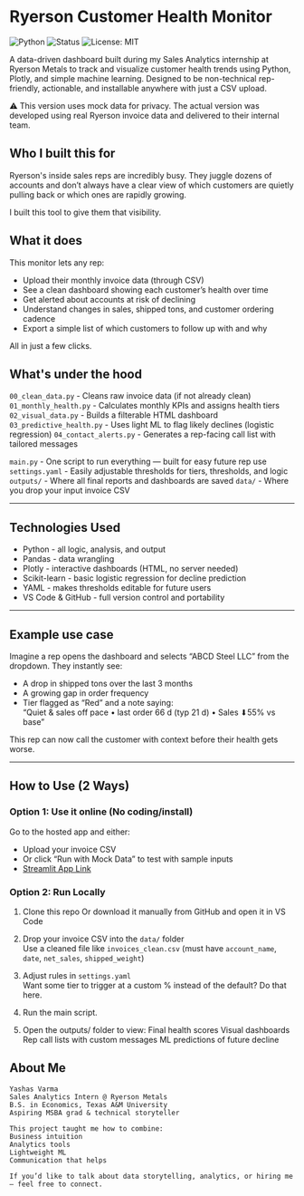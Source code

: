 # Ryerson Customer Health Monitor

![Python](https://img.shields.io/badge/Python-3.9-blue)
![Status](https://img.shields.io/badge/status-active-brightgreen)
![License: MIT](https://img.shields.io/badge/License-MIT-blue)

A data-driven dashboard built during my Sales Analytics internship at Ryerson Metals to track and visualize customer health trends using Python, Plotly, and simple machine learning. Designed to be non-technical rep-friendly, actionable, and installable anywhere with just a CSV upload.

⚠️ This version uses mock data for privacy. The actual version was developed using real Ryerson invoice data and delivered to their internal team.

## Who I built this for

Ryerson's inside sales reps are incredibly busy. They juggle dozens of accounts and don’t always have a clear view of which customers are quietly pulling back or which ones are rapidly growing.

I built this tool to give them that visibility.


## What it does

This monitor lets any rep:
- Upload their monthly invoice data (through CSV)
- See a clean dashboard showing each customer’s health over time
- Get alerted about accounts at risk of declining
- Understand changes in sales, shipped tons, and customer ordering cadence
- Export a simple list of which customers to follow up with and why

All in just a few clicks.


## What's under the hood

`00_clean_data.py` - Cleans raw invoice data (if not already clean) 
`01_monthly_health.py` - Calculates monthly KPIs and assigns health tiers 
`02_visual_data.py` - Builds a filterable HTML dashboard
`03_predictive_health.py` - Uses light ML to flag likely declines (logistic regression) 
`04_contact_alerts.py` - Generates a rep-facing call list with tailored messages 

`main.py` - One script to run everything — built for easy future rep use 
`settings.yaml` - Easily adjustable thresholds for tiers, thresholds, and logic 
`outputs/` - Where all final reports and dashboards are saved 
`data/` - Where you drop your input invoice CSV 

---

## Technologies Used

- Python - all logic, analysis, and output
- Pandas - data wrangling
- Plotly - interactive dashboards (HTML, no server needed)
- Scikit-learn - basic logistic regression for decline prediction
- YAML - makes thresholds editable for future users
- VS Code & GitHub - full version control and portability

---

## Example use case

Imagine a rep opens the dashboard and selects “ABCD Steel LLC” from the dropdown. They instantly see:

- A drop in shipped tons over the last 3 months
- A growing gap in order frequency
- Tier flagged as “Red” and a note saying:  
  “Quiet & sales off pace • last order 66 d (typ 21 d) • Sales ⬇︎55% vs base”

This rep can now call the customer with context before their health gets worse.

---

## How to Use (2 Ways)

### Option 1: Use it online (No coding/install)  
Go to the hosted app and either:

- Upload your invoice CSV  
- Or click “Run with Mock Data” to test with sample inputs
- [Streamlit App Link](https://ryersonhealthmonitor.streamlit.app/)

### Option 2: Run Locally

1. Clone this repo
   Or download it manually from GitHub and open it in VS Code

2. Drop your invoice CSV into the `data/` folder  
   Use a cleaned file like `invoices_clean.csv` (must have `account_name`, `date`, `net_sales`, `shipped_weight`)

3. Adjust rules in `settings.yaml`  
   Want some tier to trigger at a custom % instead of the default? Do that here.

4. Run the main script.

5. Open the outputs/ folder to view:
    Final health scores
    Visual dashboards
    Rep call lists with custom messages
    ML predictions of future decline

## About Me
    Yashas Varma
    Sales Analytics Intern @ Ryerson Metals
    B.S. in Economics, Texas A&M University
    Aspiring MSBA grad & technical storyteller

    This project taught me how to combine:
    Business intuition
    Analytics tools
    Lightweight ML
    Communication that helps

    If you’d like to talk about data storytelling, analytics, or hiring me— feel free to connect.